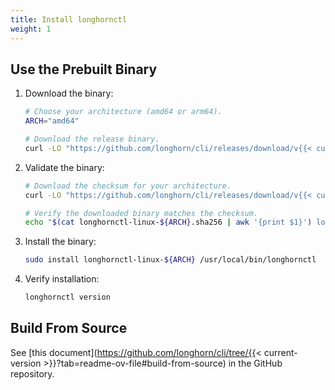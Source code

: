 ```yaml
---
title: Install longhornctl
weight: 1
---
```


## Use the Prebuilt Binary

1. Download the binary:
   ```bash
   # Choose your architecture (amd64 or arm64).
   ARCH="amd64"

   # Download the release binary.
   curl -LO "https://github.com/longhorn/cli/releases/download/v{{< current-version >}}/longhornctl-linux-${ARCH}"
   ```
1. Validate the binary:
   ```bash
   # Download the checksum for your architecture.
   curl -LO "https://github.com/longhorn/cli/releases/download/v{{< current-version >}}/longhornctl-linux-${ARCH}.sha256"

   # Verify the downloaded binary matches the checksum.
   echo "$(cat longhornctl-linux-${ARCH}.sha256 | awk '{print $1}') longhornctl-linux-${ARCH}" | sha256sum --check
   ```
1. Install the binary:
   ```bash
   sudo install longhornctl-linux-${ARCH} /usr/local/bin/longhornctl
   ```
1. Verify installation:
   ```bash
   longhornctl version
   ```

## Build From Source

See [this document](https://github.com/longhorn/cli/tree/{{< current-version >}}?tab=readme-ov-file#build-from-source) in the GitHub repository.

